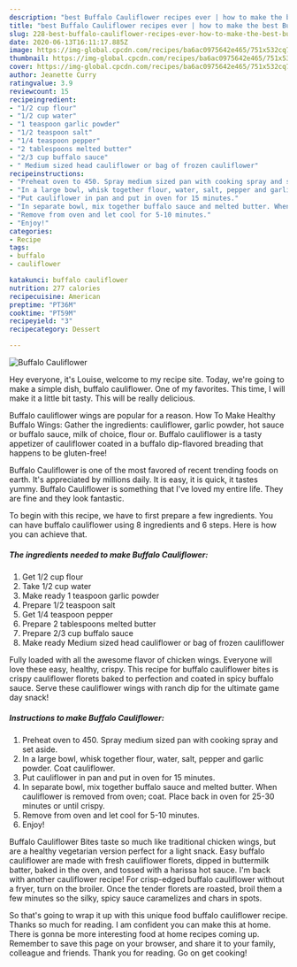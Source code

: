 ```yaml
---
description: "best Buffalo Cauliflower recipes ever | how to make the best Buffalo Cauliflower"
title: "best Buffalo Cauliflower recipes ever | how to make the best Buffalo Cauliflower"
slug: 228-best-buffalo-cauliflower-recipes-ever-how-to-make-the-best-buffalo-cauliflower
date: 2020-06-13T16:11:17.885Z
image: https://img-global.cpcdn.com/recipes/ba6ac0975642e465/751x532cq70/buffalo-cauliflower-recipe-main-photo.jpg
thumbnail: https://img-global.cpcdn.com/recipes/ba6ac0975642e465/751x532cq70/buffalo-cauliflower-recipe-main-photo.jpg
cover: https://img-global.cpcdn.com/recipes/ba6ac0975642e465/751x532cq70/buffalo-cauliflower-recipe-main-photo.jpg
author: Jeanette Curry
ratingvalue: 3.9
reviewcount: 15
recipeingredient:
- "1/2 cup flour"
- "1/2 cup water"
- "1 teaspoon garlic powder"
- "1/2 teaspoon salt"
- "1/4 teaspoon pepper"
- "2 tablespoons melted butter"
- "2/3 cup buffalo sauce"
- " Medium sized head cauliflower or bag of frozen cauliflower"
recipeinstructions:
- "Preheat oven to 450. Spray medium sized pan with cooking spray and set aside."
- "In a large bowl, whisk together flour, water, salt, pepper and garlic powder. Coat cauliflower."
- "Put cauliflower in pan and put in oven for 15 minutes."
- "In separate bowl, mix together buffalo sauce and melted butter. When cauliflower is removed from oven; coat. Place back in oven for 25-30 minutes or until crispy."
- "Remove from oven and let cool for 5-10 minutes."
- "Enjoy!"
categories:
- Recipe
tags:
- buffalo
- cauliflower

katakunci: buffalo cauliflower 
nutrition: 277 calories
recipecuisine: American
preptime: "PT36M"
cooktime: "PT59M"
recipeyield: "3"
recipecategory: Dessert

---
```



![Buffalo Cauliflower](https://img-global.cpcdn.com/recipes/ba6ac0975642e465/751x532cq70/buffalo-cauliflower-recipe-main-photo.jpg)

Hey everyone, it's Louise, welcome to my recipe site. Today, we're going to make a simple dish, buffalo cauliflower. One of my favorites. This time, I will make it a little bit tasty. This will be really delicious.

Buffalo cauliflower wings are popular for a reason. How To Make Healthy Buffalo Wings: Gather the ingredients: cauliflower, garlic powder, hot sauce or buffalo sauce, milk of choice, flour or. Buffalo cauliflower is a tasty appetizer of cauliflower coated in a buffalo dip-flavored breading that happens to be gluten-free!

Buffalo Cauliflower is one of the most favored of recent trending foods on earth. It's appreciated by millions daily. It is easy, it is quick, it tastes yummy. Buffalo Cauliflower is something that I've loved my entire life. They are fine and they look fantastic.


To begin with this recipe, we have to first prepare a few ingredients. You can have buffalo cauliflower using 8 ingredients and 6 steps. Here is how you can achieve that.

<!--inarticleads1-->

##### The ingredients needed to make Buffalo Cauliflower:

1. Get 1/2 cup flour
1. Take 1/2 cup water
1. Make ready 1 teaspoon garlic powder
1. Prepare 1/2 teaspoon salt
1. Get 1/4 teaspoon pepper
1. Prepare 2 tablespoons melted butter
1. Prepare 2/3 cup buffalo sauce
1. Make ready  Medium sized head cauliflower or bag of frozen cauliflower


Fully loaded with all the awesome flavor of chicken wings. Everyone will love these easy, healthy, crispy. This recipe for buffalo cauliflower bites is crispy cauliflower florets baked to perfection and coated in spicy buffalo sauce. Serve these cauliflower wings with ranch dip for the ultimate game day snack! 

<!--inarticleads2-->

##### Instructions to make Buffalo Cauliflower:

1. Preheat oven to 450. Spray medium sized pan with cooking spray and set aside.
1. In a large bowl, whisk together flour, water, salt, pepper and garlic powder. Coat cauliflower.
1. Put cauliflower in pan and put in oven for 15 minutes.
1. In separate bowl, mix together buffalo sauce and melted butter. When cauliflower is removed from oven; coat. Place back in oven for 25-30 minutes or until crispy.
1. Remove from oven and let cool for 5-10 minutes.
1. Enjoy!


Buffalo Cauliflower Bites taste so much like traditional chicken wings, but are a healthy vegetarian version perfect for a light snack. Easy buffalo cauliflower are made with fresh cauliflower florets, dipped in buttermilk batter, baked in the oven, and tossed with a harissa hot sauce. I&#39;m back with another cauliflower recipe! For crisp-edged buffalo cauliflower without a fryer, turn on the broiler. Once the tender florets are roasted, broil them a few minutes so the silky, spicy sauce caramelizes and chars in spots. 

So that's going to wrap it up with this unique food buffalo cauliflower recipe. Thanks so much for reading. I am confident you can make this at home. There is gonna be more interesting food at home recipes coming up. Remember to save this page on your browser, and share it to your family, colleague and friends. Thank you for reading. Go on get cooking!
